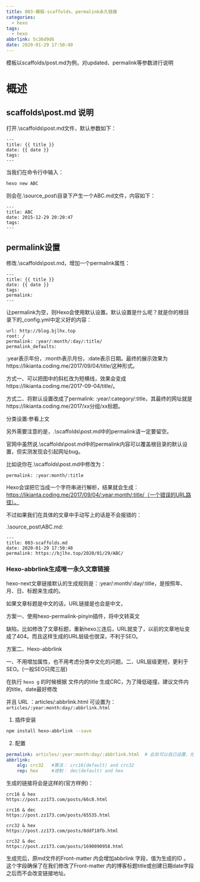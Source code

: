 ```yaml
---
title: 003-模板-scaffolds、permalink永久链接
categories:
  - hexo
tags:
  - hexo
abbrlink: 5c36d9d6
date: 2020-01-29 17:50:49
---
```


模板以scaffolds/post.md为例，对updated、permalink等参数进行说明

<!--more-->
# 概述
## scaffolds\post.md 说明
打开.\scaffolds\post.md文件，默认参数如下：
``` text
---
title: {{ title }}
date: {{ date }}
tags:
---
```
当我们在命令行中输入：
``` bash
hexo new ABC
```
则会在.\source\_post\目录下产生一个ABC.md文件，内容如下：
``` text
---
title: ABC
date: 2015-12-29 20:20:47
tags:
---
```

## permalink设置

修改.\scaffolds\post.md，增加一个permalink属性：
``` text
---
title: {{ title }}
date: {{ date }}
tags:
permalink:
---
```
让permalink为空，则Hexo会使用默认设置。默认设置是什么呢？就是你的根目录下的_config.yml中定义好的内容：
``` text
url: http://blog.bjlhx.top
root: /
permalink: :year/:month/:day/:title/
permalink_defaults:
```
:year表示年份，:month表示月份，:date表示日期。最终的展示效果为https://likianta.coding.me/2017/09/04/title/这种形式。

方式一、可以把图中的斜杠改为短横线，效果会变成https://likianta.coding.me/2017-09-04/title/。

方式二、将默认设置改成了permalink: :year/:category/:title，其最终的网址就是https://likianta.coding.me/2017/xx分组/xx标题。

分类设置:参看上文

另外需要注意的是，.\scaffolds\post.md中的permalink请一定要留空。

官网中虽然说.\scaffolds\post.md中的permalink内容可以覆盖根目录的默认设置，但实测发现会引起网址bug。

比如说你在.\scaffolds\post.md中修改为：

``` text
permalink: :year:month/:title
```

Hexo会误把它当成一个字符串进行解析，结果就会生成：https://likianta.coding.me/2017/09/04/:year:month/:title/（一个错误的URL路径）。

不过如果我们在具体的文章中手动写上的话是不会报错的：

.\source\_post\ABC.md:

``` text
---
title: 003-scaffolds.md
date: 2020-01-29 17:50:48
permalink: https://bjlhx.top/2020/01/29/ABC/
```

### Hexo-abbrlink生成唯一永久文章链接
hexo-next文章链接默认的生成规则是：:year/:month/:day/:title，是按照年、月、日、标题来生成的。

如果文章标题是中文的话，URL链接是也会是中文，

方案一、使用hexo-permalink-pinyin插件，将中文转英文

缺陷，比如修改了文章标题，重新hexo三连后，URL就变了，以前的文章地址变成了404。而且这样生成的URL层级也很深，不利于SEO。

方案二、Hexo-abbrlink

一、不用增加属性，也不用考虑分类中文化的问题。二、URL层级更短，更利于SEO。(一般SEO只爬三层)

在执行 `hexo g` 的时候根据 文件内的title 生成CRC，为了降低碰撞，建议文件内的title，date最好修改

并且 URL ：articles/:abbrlink.html 可设置为：`articles/:year:month:day/:abbrlink.html`
1. 插件安装
``` bash
npm install hexo-abbrlink --save
```
2. 配置
``` yaml
permalink: articles/:year:month:day/:abbrlink.html  # 此处可以自己设置，也可以直接使用 :/abbrlink
abbrlink:
    alg: crc32   #算法： crc16(default) and crc32
    rep: hex     #进制： dec(default) and hex
```
生成的链接将会是这样的(官方样例)：
``` text
crc16 & hex
https://post.zz173.com/posts/66c8.html

crc16 & dec
https://post.zz173.com/posts/65535.html

crc32 & hex
https://post.zz173.com/posts/8ddf18fb.html

crc32 & dec
https://post.zz173.com/posts/1690090958.html
```
生成完后，原md文件的Front-matter 内会增加abbrlink 字段，值为生成的ID 。这个字段确保了在我们修改了Front-matter 内的博客标题title或创建日期date字段之后而不会改变链接地址。
